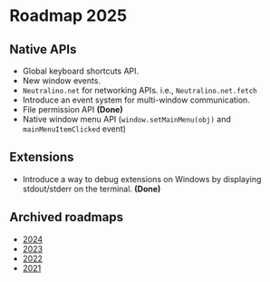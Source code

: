 # Roadmap 2025

## Native APIs

- Global keyboard shortcuts API.
- New window events.
- `Neutralino.net` for networking APIs. i.e., `Neutralino.net.fetch`
- Introduce an event system for multi-window communication.
- File permission API **(Done)**
- Native window menu API (`window.setMainMenu(obj)` and `mainMenuItemClicked` event)

## Extensions

- Introduce a way to debug extensions on Windows by displaying stdout/stderr on the terminal. **(Done)**
  
## Archived roadmaps

- [2024](archive/2024.md)
- [2023](archive/2023.md)
- [2022](archive/2022.md)
- [2021](archive/2021.md)
